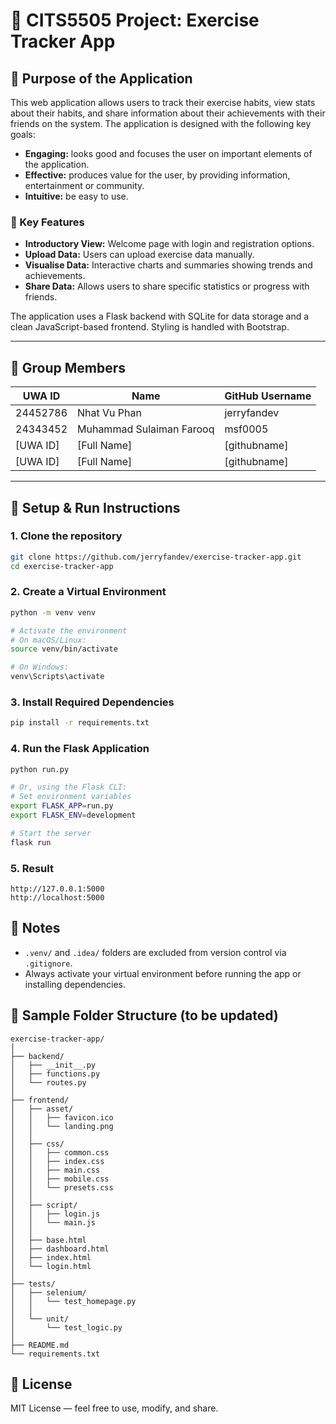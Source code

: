 # 🏃 CITS5505 Project: Exercise Tracker App

## 📌 Purpose of the Application

This web application allows users to track their exercise habits, view stats about their habits, and share information about their achievements with their friends on the system. The application is designed with the following key goals:

- **Engaging:** looks good and focuses the user on important elements of the application.
- **Effective:** produces value for the user, by providing information, entertainment or community.
- **Intuitive:** be easy to use.

### 🔧 Key Features

- **Introductory View:** Welcome page with login and registration options.
- **Upload Data:** Users can upload exercise data manually.
- **Visualise Data:** Interactive charts and summaries showing trends and achievements.
- **Share Data:** Allows users to share specific statistics or progress with friends.

The application uses a Flask backend with SQLite for data storage and a clean JavaScript-based frontend. Styling is handled with Bootstrap.

---

## 👥 Group Members

| UWA ID   | Name                     | GitHub Username |
|----------|--------------------------|-----------------|
| 24452786 | Nhat Vu Phan             | jerryfandev     |
| 24343452 | Muhammad Sulaiman Farooq | msf0005         |
| [UWA ID] | [Full Name]              | [githubname]    |
| [UWA ID] | [Full Name]              | [githubname]    |

---
## 🚀 Setup & Run Instructions
### 1. Clone the repository
```bash
git clone https://github.com/jerryfandev/exercise-tracker-app.git
cd exercise-tracker-app
```
### 2. Create a Virtual Environment
```bash
python -m venv venv

# Activate the environment
# On macOS/Linux:
source venv/bin/activate

# On Windows:
venv\Scripts\activate
```
### 3. Install Required Dependencies
```bash
pip install -r requirements.txt
```
### 4. Run the Flask Application
```bash
python run.py

# Or, using the Flask CLI:
# Set environment variables
export FLASK_APP=run.py
export FLASK_ENV=development

# Start the server
flask run
```
### 5. Result
```
http://127.0.0.1:5000
http://localhost:5000
```

## 📌 Notes
- `.venv/` and `.idea/` folders are excluded from version control via `.gitignore`.
- Always activate your virtual environment before running the app or installing dependencies.

## 📁 Sample Folder Structure (to be updated)
```
exercise-tracker-app/
│
├── backend/
│   ├── __init__.py
│   ├── functions.py
│   └── routes.py
│
├── frontend/
│   ├── asset/
│   │   ├── favicon.ico
│   │   └── landing.png
│   │
│   ├── css/
│   │   ├── common.css
│   │   ├── index.css
│   │   ├── main.css
│   │   ├── mobile.css
│   │   └── presets.css
│   │
│   ├── script/
│   │   ├── login.js
│   │   └── main.js
│   │
│   ├── base.html
│   ├── dashboard.html
│   ├── index.html
│   └── login.html
│
├── tests/
│   ├── selenium/
│   │   └── test_homepage.py
│   │
│   └── unit/
│       └── test_logic.py
│
├── README.md
└── requirements.txt

```

## 📃 License
MIT License — feel free to use, modify, and share.
